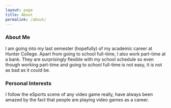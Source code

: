 ```yaml
---
layout: page
title: About
permalink: /about/
---
```


### About Me

I am going into my last semester (hopefully) of my academic career at Hunter College. Apart from going to school full-time, I also work part-time at a bank. They are surprisingly flexible with my school schedule so even though working part-time and going to school full-time is not easy, it is not as bad as it could be.

### Personal Interests

I follow the eSports scene of any video game really, have always been amazed by the fact that people are playing video games as a career.

